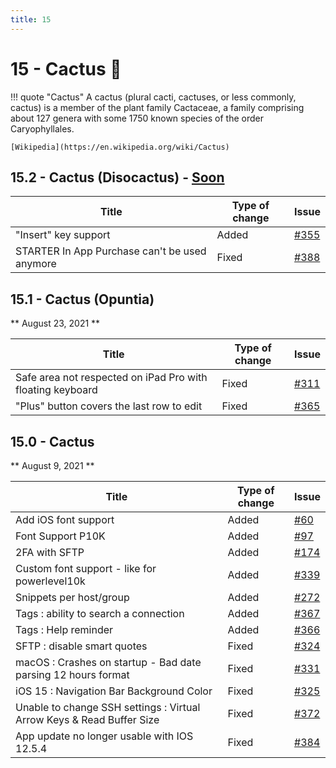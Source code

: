 ```yaml
---
title: 15
---
```

# 15 - Cactus :cactus:
!!! quote "Cactus"
    A cactus (plural cacti, cactuses, or less commonly, cactus) is a member of the plant family Cactaceae, a family comprising about 127 genera with some 1750 known species of the order Caryophyllales.

    [Wikipedia](https://en.wikipedia.org/wiki/Cactus)


## 15.2 - Cactus (Disocactus) - [Soon](https://webssh.net/documentation/becoming-external-tester/)

| Title | Type of change | Issue |
| --- | --- | --- |
| "Insert" key support | Added | [#355](https://github.com/isontheline/pro.webssh.net/issues/355) |
| STARTER In App Purchase can't be used anymore | Fixed | [#388](https://github.com/isontheline/pro.webssh.net/issues/388) |

## 15.1 - Cactus (Opuntia)
** August 23, 2021 **

| Title | Type of change | Issue |
| --- | --- | --- |
| Safe area not respected on iPad Pro with floating keyboard | Fixed | [#311](https://github.com/isontheline/pro.webssh.net/issues/311) |
| "Plus" button covers the last row to edit | Fixed | [#365](https://github.com/isontheline/pro.webssh.net/issues/365) |

## 15.0 - Cactus
** August 9, 2021 **

| Title | Type of change | Issue |
| --- | --- | --- |
| Add iOS font support | Added | [#60](https://github.com/isontheline/pro.webssh.net/issues/60) |
| Font Support P10K | Added | [#97](https://github.com/isontheline/pro.webssh.net/issues/97) |
| 2FA with SFTP | Added | [#174](https://github.com/isontheline/pro.webssh.net/issues/174) |
| Custom font support - like for powerlevel10k | Added | [#339](https://github.com/isontheline/pro.webssh.net/issues/339) |
| Snippets per host/group | Added | [#272](https://github.com/isontheline/pro.webssh.net/issues/272) |
| Tags : ability to search a connection | Added | [#367](https://github.com/isontheline/pro.webssh.net/issues/367) |
| Tags : Help reminder | Added | [#366](https://github.com/isontheline/pro.webssh.net/issues/366) |
| SFTP : disable smart quotes | Fixed |[#324](https://github.com/isontheline/pro.webssh.net/issues/324) |
| macOS : Crashes on startup - Bad date parsing 12 hours format | Fixed | [#331](https://github.com/isontheline/pro.webssh.net/issues/331) |
| iOS 15 : Navigation Bar Background Color | Fixed | [#325](https://github.com/isontheline/pro.webssh.net/issues/325) |
| Unable to change SSH settings : Virtual Arrow Keys & Read Buffer Size | Fixed | [#372](https://github.com/isontheline/pro.webssh.net/issues/372) |
| App update no longer usable with IOS 12.5.4 | Fixed | [#384](https://github.com/isontheline/pro.webssh.net/issues/384) |